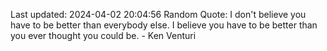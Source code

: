 Last updated: 2024-04-02 20:04:56
Random Quote: I don't believe you have to be better than everybody else. I believe you have to be better than you ever thought you could be. - Ken Venturi
